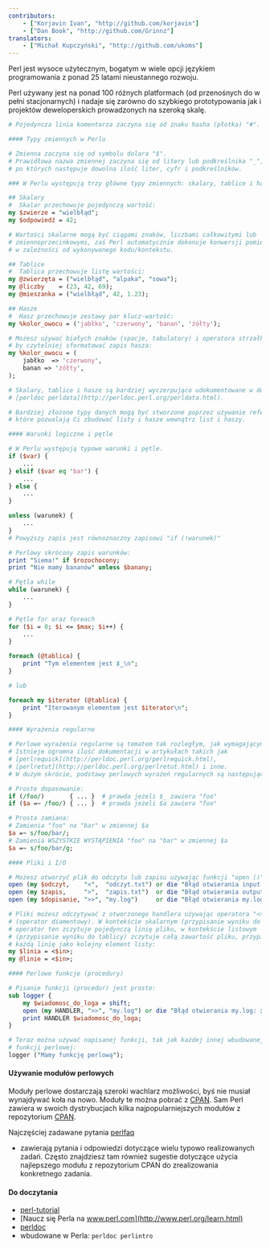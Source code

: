```yaml
---
contributors:
    - ["Korjavin Ivan", "http://github.com/korjavin"]
    - ["Dan Book", "http://github.com/Grinnz"]
translators:
    - ["Michał Kupczyński", "http://github.com/ukoms"]
---
```


Perl jest wysoce użytecznym, bogatym w wiele opcji językiem programowania
z ponad 25 latami nieustannego rozwoju.

Perl używany jest na ponad 100 różnych platformach (od przenośnych do w
pełni stacjonarnych) i nadaje się zarówno do szybkiego prototypowania jak
i projektów deweloperskich prowadzonych na szeroką skalę.

```perl
# Pojedyncza linia komentarza zaczyna się od znaku hasha (płotka) "#".

#### Typy zmiennych w Perlu

# Zmienna zaczyna się od symbolu dolara "$".
# Prawidłowa nazwa zmiennej zaczyna się od litery lub podkreślnika "_",
# po których następuje dowolna ilość liter, cyfr i podkreślników.

### W Perlu występują trzy główne typy zmiennych: skalary, tablice i hasze.

## Skalary
#  Skalar przechowuje pojedynczą wartość:
my $zwierze = "wielbłąd";
my $odpowiedź = 42;

# Wartości skalarne mogą być ciągami znaków, liczbami całkowitymi lub
# zmiennoprzecinkowymi, zaś Perl automatycznie dokonuje konwersji pomiędzy nimi,
# w zależności od wykonywanego kodu/kontekstu.

## Tablice
#  Tablica przechowuje listę wartości:
my @zwierzęta = ("wielbłąd", "alpaka", "sowa");
my @liczby    = (23, 42, 69);
my @mieszanka = ("wielbłąd", 42, 1.23);

## Hasze
#  Hasz przechowuje zestawy par klucz-wartość:
my %kolor_owocu = ('jabłko', 'czerwony', 'banan', 'żółty');

# Możesz używać białych znaków (spacje, tabulatory) i operatora strzałki "=>"
# by czytelniej sformatować zapis hasza:
my %kolor_owocu = (
    jabłko  => 'czerwony',
    banan => 'żółty',
);

# Skalary, tablice i hasze są bardziej wyczerpująco udokumentowane w dokumencie
# [perldoc perldata](http://perldoc.perl.org/perldata.html).

# Bardziej złożone typy danych mogą być stworzone poprzez używanie referencji,
# które pozwalają Ci zbudować listy i hasze wewnątrz list i haszy.

#### Warunki logiczne i pętle

# W Perlu występują typowe warunki i pętle.
if ($var) {
    ...
} elsif ($var eq 'bar') {
    ...
} else {
    ...
}

unless (warunek) {
    ...
}
# Powyższy zapis jest równoznaczny zapisowi "if (!warunek)"

# Perlowy skrócony zapis warunków:
print "Siema!" if $rozochocony;
print "Nie mamy bananów" unless $banany;

# Pętla while
while (warunek) {
    ...
}

# Pętle for oraz foreach
for ($i = 0; $i <= $max; $i++) {
    ...
}

foreach (@tablica) {
    print "Tym elementem jest $_\n";
}

# lub

foreach my $iterator (@tablica) {
    print "Iterowanym elementem jest $iterator\n";
}

#### Wyrażenia regularne

# Perlowe wyrażenia regularne są tematem tak rozległym, jak wymagającym.
# Istnieje ogromna ilość dokumentacji w artykułach takich jak
# [perlrequick](http://perldoc.perl.org/perlrequick.html),
# [perlretut](http://perldoc.perl.org/perlretut.html) i inne.
# W dużym skrócie, podstawy perlowych wyrażeń regularnych są następujące:

# Proste dopasowanie:
if (/foo/)       { ... }  # prawda jeżeli $_ zawiera "foo"
if ($a =~ /foo/) { ... }  # prawda jeżeli $a zawiera "foo"

# Prosta zamiana:
# Zamienia "foo" na "bar" w zmiennej $a
$a =~ s/foo/bar/;
# Zamienia WSZYSTKIE WYSTĄPIENIA "foo" na "bar" w zmiennej $a
$a =~ s/foo/bar/g;

#### Pliki i I/O

# Możesz otworzyć plik do odczytu lub zapisu używając funkcji "open ()".
open (my $odczyt,    "<",  "odczyt.txt") or die "Błąd otwierania input.txt: $!";
open (my $zapis,     ">",  "zapis.txt")  or die "Błąd otwierania output.txt: $!";
open (my $dopisanie, ">>", "my.log")     or die "Błąd otwierania my.log: $!";

# Pliki możesz odczytywać z otworzonego handlera używając operatora "<>"
# (operator diamentowy). W kontekście skalarnym (przypisanie wyniku do skalara)
# operator ten zczytuje pojedynczą linię pliku, w kontekście listowym
# (przypisanie wyniku do tablicy) zczytuje całą zawartość pliku, przypisując
# każdą linię jako kolejny element listy:
my $linia = <$in>;
my @linie = <$in>;

#### Perlowe funkcje (procedury)

# Pisanie funkcji (procedur) jest proste:
sub logger {
    my $wiadomosc_do_loga = shift;
    open (my HANDLER, ">>", "my.log") or die "Błąd otwierania my.log: $!";
    print HANDLER $wiadomosc_do_loga;
}

# Teraz można używać napisanej funkcji, tak jak każdej innej wbudowanej
# funkcji perlowej:
logger ("Mamy funkcję perlową");
```

#### Używanie modułów perlowych

Moduły perlowe dostarczają szeroki wachlarz możliwości, byś nie musiał
wynajdywać koła na nowo. Moduły te można pobrać z [CPAN](http://www.cpan.org).
Sam Perl zawiera w swoich dystrybucjach kilka najpopularniejszych modułów
z repozytorium [CPAN](http://www.cpan.org).

Najczęściej zadawane pytania [perlfaq](http://perldoc.perl.org/perlfaq.html)
- zawierają pytania i odpowiedzi dotyczące wielu typowo realizowanych zadań.
Często znajdziesz tam również sugestie dotyczące użycia najlepszego modułu
z repozytorium CPAN do zrealizowania konkretnego zadania.


#### Do doczytania

 - [perl-tutorial](http://perl-tutorial.org/)
 - [Naucz się Perla na www.perl.com](http://www.perl.org/learn.html)
 - [perldoc](http://perldoc.perl.org/)
 - wbudowane w Perla: `perldoc perlintro`
